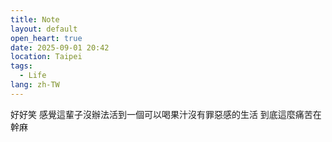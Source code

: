 ```yaml
---
title: Note
layout: default
open_heart: true
date: 2025-09-01 20:42
location: Taipei
tags: 
  - Life
lang: zh-TW
---
```


好好笑
感覺這輩子沒辦法活到一個可以喝果汁沒有罪惡感的生活
到底這麼痛苦在幹麻
